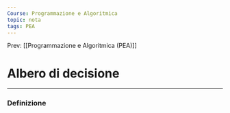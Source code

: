 ```yaml
---
Course: Programmazione e Algoritmica
topic: nota
tags: PEA
---
```


Prev: [[Programmazione e Algoritmica (PEA)]]

# Albero di decisione
---

### Definizione